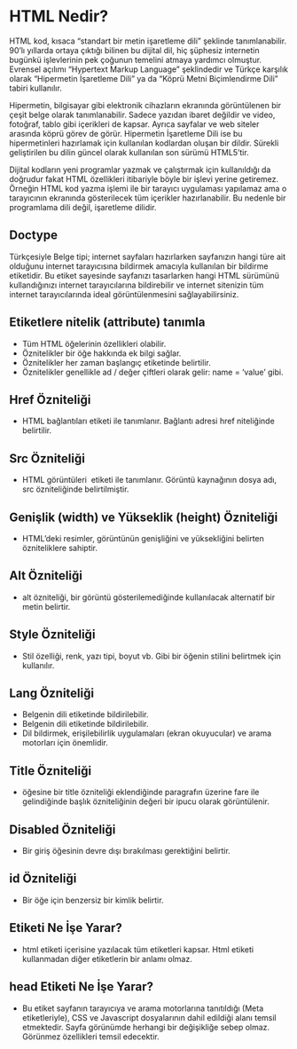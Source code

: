 # HTML Nedir?
HTML kod, kısaca “standart bir metin işaretleme dili” şeklinde tanımlanabilir. 90’lı yıllarda ortaya çıktığı bilinen bu dijital dil, hiç şüphesiz internetin bugünkü işlevlerinin pek çoğunun temelini atmaya yardımcı olmuştur. Evrensel açılımı “Hypertext Markup Language” şeklindedir ve Türkçe karşılık olarak “Hipermetin İşaretleme Dili” ya da “Köprü Metni Biçimlendirme Dili” tabiri kullanılır.

Hipermetin, bilgisayar gibi elektronik cihazların ekranında görüntülenen bir çeşit belge olarak tanımlanabilir. Sadece yazıdan ibaret değildir ve video, fotoğraf, tablo gibi içerikleri de kapsar. Ayrıca sayfalar ve web siteler arasında köprü görev de görür. Hipermetin İşaretleme Dili ise bu hipermetinleri hazırlamak için kullanılan kodlardan oluşan bir dildir. Sürekli geliştirilen bu dilin güncel olarak kullanılan son sürümü HTML5’tir.

Dijital kodların yeni programlar yazmak ve çalıştırmak için kullanıldığı da doğrudur fakat HTML özellikleri itibariyle böyle bir işlevi yerine getiremez. Örneğin HTML kod yazma işlemi ile bir tarayıcı uygulaması yapılamaz ama o tarayıcının ekranında gösterilecek tüm içerikler hazırlanabilir. Bu nedenle bir programlama dili değil, işaretleme dilidir.


## Doctype 
Türkçesiyle Belge tipi; internet sayfaları hazırlarken sayfanızın hangi türe ait olduğunu internet tarayıcısına bildirmek amacıyla kullanılan bir bildirme etiketidir. Bu etiket sayesinde sayfanızı tasarlarken hangi HTML sürümünü kullandığınızı internet tarayıcılarına bildirebilir ve internet sitenizin tüm internet tarayıcılarında ideal görüntülenmesini sağlayabilirsiniz.

## Etiketlere nitelik (attribute) tanımla
* Tüm HTML öğelerinin özellikleri olabilir.
* Öznitelikler bir öğe hakkında ek bilgi sağlar.
* Öznitelikler her zaman başlangıç ​​etiketinde belirtilir.
* Öznitelikler genellikle ad / değer çiftleri olarak gelir: name = ‘value’ gibi.

## Href Özniteliği
* HTML bağlantıları <a> etiketi ile tanımlanır. Bağlantı adresi href niteliğinde belirtilir.

## Src Özniteliği
* HTML görüntüleri <img> etiketi ile tanımlanır. Görüntü kaynağının dosya adı, src özniteliğinde belirtilmiştir.

 
 ## Genişlik (width) ve Yükseklik (height) Özniteliği
 * HTML’deki resimler, görüntünün genişliğini ve yüksekliğini belirten  özniteliklere sahiptir.

## Alt Özniteliği
 * alt özniteliği, bir görüntü gösterilemediğinde kullanılacak alternatif bir metin belirtir.

## Style Özniteliği
 * Stil özelliği, renk, yazı tipi, boyut vb. Gibi bir öğenin stilini belirtmek için kullanılır.
 

## Lang Özniteliği
 * Belgenin dili <html> etiketinde bildirilebilir.
 * Belgenin dili <html> etiketinde bildirilebilir.
 * Dil bildirmek, erişilebilirlik uygulamaları (ekran okuyucular) ve arama motorları için önemlidir.

## Title Özniteliği
* <p> öğesine bir title özniteliği eklendiğinde paragrafın üzerine fare ile gelindiğinde başlık özniteliğinin değeri bir ipucu olarak görüntülenir.

## Disabled Özniteliği
* Bir giriş öğesinin devre dışı bırakılması gerektiğini belirtir.

## id Özniteliği
* Bir öğe için benzersiz bir kimlik belirtir.

## <html> Etiketi Ne İşe Yarar?
* html etiketi içerisine yazılacak tüm etiketleri kapsar. Html etiketi kullanmadan diğer etiketlerin bir anlamı olmaz.

## head Etiketi Ne İşe Yarar?
* Bu etiket sayfanın tarayıcıya ve arama motorlarına tanıtıldığı (Meta etiketleriyle), CSS ve Javascript dosyalarının dahil edildiği alanı temsil etmektedir. Sayfa görünümde herhangi bir değişikliğe sebep olmaz. Görünmez özellikleri temsil edecektir.

## <title> Etiketi Ne İşe Yarar?
* Bu etiket sayfa isminin belirtilmesini sağlar. Yani tarayıcı sekmesini temsil eden adı kapsar.

## meta Etiketi Ne İşe Yarar?
* Meta etiketleri sayfaya ait temel bilgileri (Sayfa açıklaması, anahtar kelimeler, başlık vs) gibi bilgileri tarayıcılara ve arama motorlarına iletir. Böylelikle sayfanın hangi konu ile alakalı olduğunu arama motorları öğrenir ve sonuçları o bilgilere göre listeler. Meta etiketleri her html sayfasında muhakkak olması gereken etiketlerdir.

## body Etiketi Ne İşe Yarar?
* Bu etiket arasında yazacağımız tüm etiketler ekrana yansır. Genel olarak tasarım yaparken body etiketleri arasında çalışacağız. Yani body etiketi bir html dosyanın en önemli kısmı.

## Listeleme Etiketleri
- ol
  * Sıralı liste oluşturmak için ol etiketi kullanılır. 
- ul
  *  Sırasız liste oluşturmak için ul etiketi kullanılır.
- li
  * li etiketi liste öğelerini yazmak için kullanılır.
- Liste etiketiyle kullanılabilecek parametreler
  * type: sıralı yada sırasız listenin türünü belirler.
  * Sırasız Liste İçin;
    - Disc : içi dolu daire
    - Circle : içi boş daire
    - Square : kare
  * Sıralı Liste İçin;
    - 1 : onluk taban 
    - i : küçük romen rakamları
    - I : büyük romen rakamları
    - a : küçük harf 
    - A : büyük harf






 


  

  



